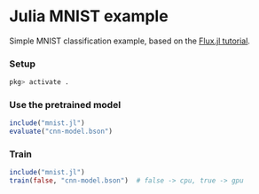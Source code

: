 # Julia MNIST example

Simple MNIST classification example, based on the [Flux.jl tutorial](https://github.com/FluxML/model-zoo/blob/master/vision/conv_mnist/conv_mnist.jl).

### Setup

```julia
pkg> activate .
```

### Use the pretrained model

```julia
include("mnist.jl")
evaluate("cnn-model.bson")
```

### Train 

```julia
include("mnist.jl")
train(false, "cnn-model.bson")  # false -> cpu, true -> gpu
```
